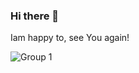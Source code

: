 ### Hi there 👋

Iam happy to, see You again!

![Group 1](https://user-images.githubusercontent.com/72309855/153022396-c7ef646f-f46f-4bf2-b2f5-fb0755ebb5e3.png)
